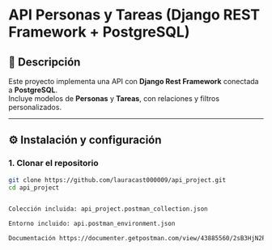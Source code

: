 # API Personas y Tareas (Django REST Framework + PostgreSQL)

## 📌 Descripción
Este proyecto implementa una API con **Django Rest Framework** conectada a **PostgreSQL**.  
Incluye modelos de **Personas** y **Tareas**, con relaciones y filtros personalizados.

---

## ⚙️ Instalación y configuración

### 1. Clonar el repositorio
```bash
git clone https://github.com/lauracast000009/api_project.git
cd api_project


Colección incluida: api_project.postman_collection.json

Entorno incluido: api.postman_environment.json

Documentación https://documenter.getpostman.com/view/43885560/2sB3HjN2Ru 

